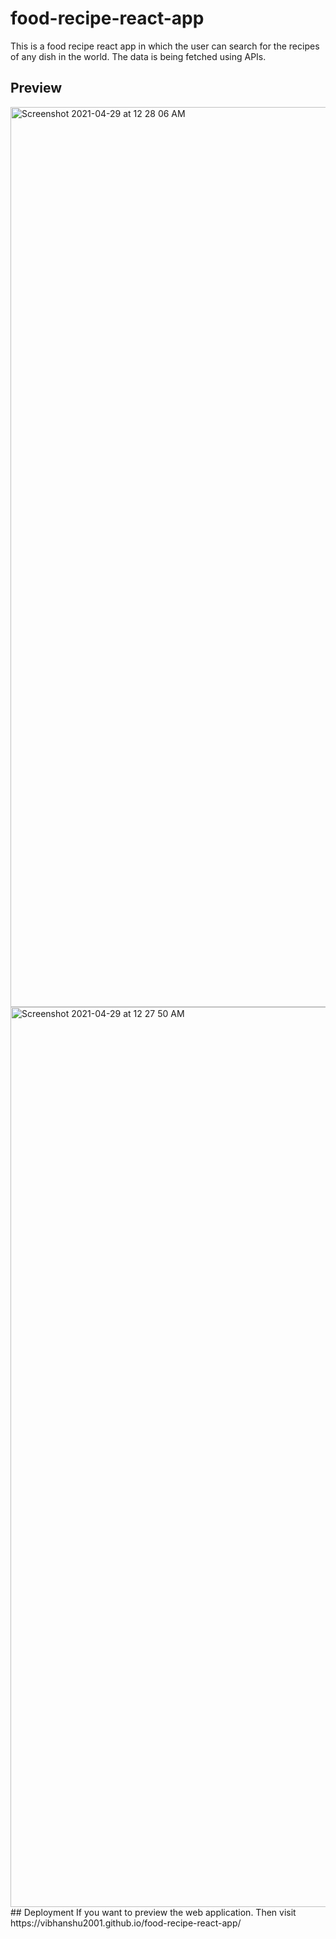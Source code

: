 # food-recipe-react-app
This is a food recipe react app in which the user can search for the recipes of any dish in the world. The data is being fetched using APIs.
## Preview
<img width="1440" alt="Screenshot 2021-04-29 at 12 28 06 AM" src="https://user-images.githubusercontent.com/64217477/116458080-cf791a80-a881-11eb-9fdb-736e6f8599de.png">
<img width="1440" alt="Screenshot 2021-04-29 at 12 27 50 AM" src="https://user-images.githubusercontent.com/64217477/116458109-da33af80-a881-11eb-8423-19f7c72f7893.png">
## Deployment
If you want to preview the web application. Then visit https://vibhanshu2001.github.io/food-recipe-react-app/
